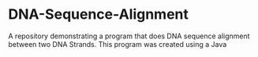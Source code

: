 # DNA-Sequence-Alignment
A repository demonstrating a program that does DNA sequence alignment between two DNA Strands. This program was created using a Java
